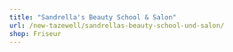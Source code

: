 ```yaml
---
title: "Sandrella's Beauty School & Salon"
url: /new-tazewell/sandrellas-beauty-school-und-salon/
shop: Friseur
---
```

